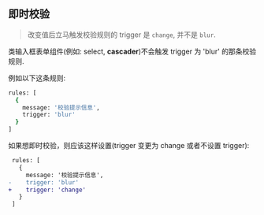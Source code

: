 ## 即时校验

> 改变值后立马触发校验规则的 trigger 是 `change`, 并不是 `blur`.

类输入框表单组件(例如: select, **cascader**)不会触发 trigger 为 'blur' 的那条校验规则.

例如以下这条规则:

```bash
rules: [
  {
    message: '校验提示信息',
    trigger: 'blur'
  }
]
```

如果想即时校验，则应该这样设置(trigger 变更为 change 或者不设置 trigger):

```diff
 rules: [
   {
     message: '校验提示信息',
-    trigger: 'blur'
+    trigger: 'change'
   }
 ]
```
